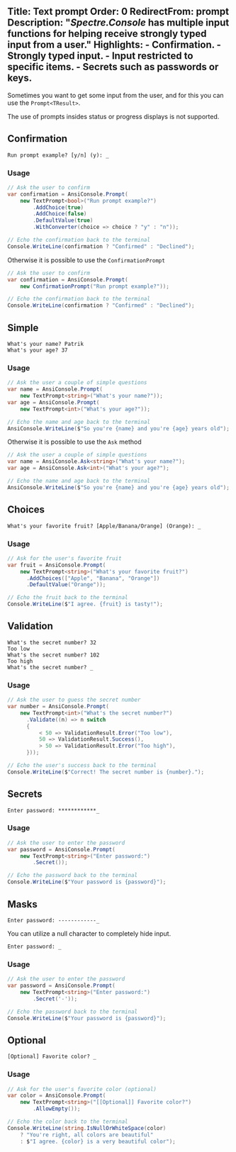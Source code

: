 Title: Text prompt
Order: 0
RedirectFrom: prompt
Description: "*Spectre.Console* has multiple input functions for helping receive strongly typed input from a user."
Highlights:
    - Confirmation.
    - Strongly typed input.
    - Input restricted to specific items.
    - Secrets such as passwords or keys.
---

Sometimes you want to get some input from the user, and for this
you can use the `Prompt<TResult>`.

<?# AsciiCast cast="input" /?>

<?# Alert ?>
  The use of prompts
  insides status or progress displays is not supported.
<?#/ Alert ?>

## Confirmation

<?# Example symbol="M:Prompt.Program.AskConfirmation" project="Prompt" /?>

```text
Run prompt example? [y/n] (y): _
```

### Usage

```csharp
// Ask the user to confirm
var confirmation = AnsiConsole.Prompt(
    new TextPrompt<bool>("Run prompt example?")
        .AddChoice(true)
        .AddChoice(false)
        .DefaultValue(true)
        .WithConverter(choice => choice ? "y" : "n"));

// Echo the confirmation back to the terminal
Console.WriteLine(confirmation ? "Confirmed" : "Declined");
```

Otherwise it is possible to use the `ConfirmationPrompt`

```csharp
// Ask the user to confirm
var confirmation = AnsiConsole.Prompt(
    new ConfirmationPrompt("Run prompt example?"));

// Echo the confirmation back to the terminal
Console.WriteLine(confirmation ? "Confirmed" : "Declined");
```

## Simple

<?# Example symbol="M:Prompt.Program.AskName" project="Prompt" /?>

```text
What's your name? Patrik
What's your age? 37
```

### Usage

```csharp
// Ask the user a couple of simple questions
var name = AnsiConsole.Prompt(
    new TextPrompt<string>("What's your name?"));
var age = AnsiConsole.Prompt(
    new TextPrompt<int>("What's your age?"));

// Echo the name and age back to the terminal
AnsiConsole.WriteLine($"So you're {name} and you're {age} years old");
```

Otherwise it is possible to use the `Ask` method

```csharp
// Ask the user a couple of simple questions
var name = AnsiConsole.Ask<string>("What's your name?");
var age = AnsiConsole.Ask<int>("What's your age?");

// Echo the name and age back to the terminal
AnsiConsole.WriteLine($"So you're {name} and you're {age} years old");
```

## Choices

<?# Example symbol="M:Prompt.Program.AskFruit" project="Prompt" /?>

```text
What's your favorite fruit? [Apple/Banana/Orange] (Orange): _
```

### Usage

```csharp
// Ask for the user's favorite fruit
var fruit = AnsiConsole.Prompt(
    new TextPrompt<string>("What's your favorite fruit?")
      .AddChoices(["Apple", "Banana", "Orange"])
      .DefaultValue("Orange"));

// Echo the fruit back to the terminal
Console.WriteLine($"I agree. {fruit} is tasty!");
```

## Validation

<?# Example symbol="M:Prompt.Program.AskAge" project="Prompt" /?>

```text
What's the secret number? 32
Too low
What's the secret number? 102
Too high
What's the secret number? _
```

### Usage

```csharp
// Ask the user to guess the secret number
var number = AnsiConsole.Prompt(
    new TextPrompt<int>("What's the secret number?")
      .Validate((n) => n switch
      {
          < 50 => ValidationResult.Error("Too low"),
          50 => ValidationResult.Success(),
          > 50 => ValidationResult.Error("Too high"),
      }));

// Echo the user's success back to the terminal
Console.WriteLine($"Correct! The secret number is {number}.");
```

## Secrets

<?# Example symbol="M:Prompt.Program.AskPassword" project="Prompt" /?>


```text
Enter password: ************_
```

### Usage

```csharp
// Ask the user to enter the password
var password = AnsiConsole.Prompt(
    new TextPrompt<string>("Enter password:")
        .Secret());

// Echo the password back to the terminal
Console.WriteLine($"Your password is {password}");
```

## Masks

<?# Example symbol="M:Prompt.Program.AskPasswordWithCustomMask" project="Prompt" /?>


```text
Enter password: ------------_
```

You can utilize a null character to completely hide input.

<?# Example symbol="M:Prompt.Program.AskPasswordWithNullMask" project="Prompt" /?>

```text
Enter password: _
```

### Usage

```csharp
// Ask the user to enter the password
var password = AnsiConsole.Prompt(
    new TextPrompt<string>("Enter password:")
        .Secret('-'));

// Echo the password back to the terminal
Console.WriteLine($"Your password is {password}");
```

## Optional

<?# Example symbol="M:Prompt.Program.AskColor" project="Prompt" /?>

```text
[Optional] Favorite color? _
```

### Usage

```csharp
// Ask for the user's favorite color (optional)
var color = AnsiConsole.Prompt(
    new TextPrompt<string>("[[Optional]] Favorite color?")
        .AllowEmpty());

// Echo the color back to the terminal
Console.WriteLine(string.IsNullOrWhiteSpace(color)
    ? "You're right, all colors are beautiful"
    : $"I agree. {color} is a very beautiful color");
```